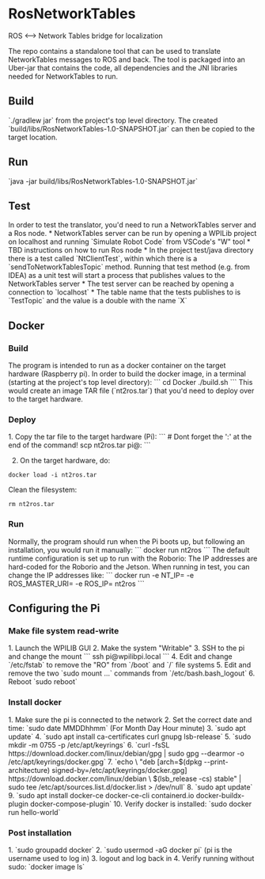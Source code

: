 # RosNetworkTables
ROS &lt;--> Network Tables bridge for localization 

The repo contains a standalone tool that can be used to translate NetworkTables messages to ROS and back.
The tool is packaged into an Uber-jar that contains the code, all dependencies and the JNI libraries needed 
for NetworkTables to run.
<H2> Build </H2>
`./gradlew jar` from the project's top level directory.
The created `build/libs/RosNetworkTables-1.0-SNAPSHOT.jar` can then be copied to the target location.
<H2>Run</H2>
`java -jar build/libs/RosNetworkTables-1.0-SNAPSHOT.jar`
<H2>Test</H2>
In order to test the translator, you'd need to run a NetworkTables server and a Ros node.
 * NetworkTables server can be run by opening a WPILib project on localhost and running 
`Simulate Robot Code` from VSCode's "W" tool
 * TBD instructions on how to run Ros node
 * In the project test/java directory there is a test called `NtClientTest`, within which there is a `sendToNetworkTablesTopic`
method. Running that test method (e.g. from IDEA) as a unit test will start a process that publishes values to the NetworkTables server
 * The test server can be reached by opening a connection to `localhost`
 * The table name that the tests publishes to is `TestTopic` and the value is a double with the name `X`

<H2>Docker</H2>
<H3>Build</H3>
The program is intended to run as a docker container on the target hardware (Raspberry pi).
In order to build the docker image, in a terminal (starting at the project's top level directory):
```
cd Docker
./build.sh
```
This would create an image TAR file (`nt2ros.tar`) that you'd need to deploy over to the target hardware.

<H3>Deploy</H3>
1. Copy the tar file to the target hardware (Pi):
```
# Dont forget the ':' at the end of the command!
scp nt2ros.tar pi@<Pi.IP.address>:
```

2. On the target hardware, do:
```
docker load -i nt2ros.tar
```
Clean the filesystem:
```
rm nt2ros.tar
```
<H3>Run</H3>
Normally, the program should run when the Pi boots up, but following an installation, you would run it manually:
```
docker run nt2ros
```
The default runtime configuration is set up to run with the Roborio: The IP addresses are hard-coded for the Roborio and the Jetson.
When running in test, you can change the IP addresses like:
```
docker run -e NT_IP=<ip.address> -e ROS_MASTER_URI=<ip.address> -e ROS_IP=<ip.address> nt2ros
```
<H2>Configuring the Pi</H2>
<H3>Make file system read-write</H3>
1. Launch the WPILIB GUI
2. Make the system "Writable"
3. SSH to the pi and change the mount
```
ssh pi@wpilibpi.local
```
4. Edit and change `/etc/fstab` to remove the "RO" from `/boot` and `/` file systems
5. Edit and remove the two `sudo mount ...` commands from `/etc/bash.bash_logout`
6. Reboot `sudo reboot`

<H3>Install docker</H3>
1. Make sure the pi is connected to the network
2. Set the correct date and time:
`sudo date MMDDhhmm`  (For Month Day Hour minute)
3. `sudo apt update`
4. `sudo apt install ca-certificates curl gnupg lsb-release`
5. `sudo mkdir -m 0755 -p /etc/apt/keyrings`
6. `curl -fsSL https://download.docker.com/linux/debian/gpg | sudo gpg --dearmor -o /etc/apt/keyrings/docker.gpg`
7. `echo \
   "deb [arch=$(dpkg --print-architecture) signed-by=/etc/apt/keyrings/docker.gpg] https://download.docker.com/linux/debian \
   $(lsb_release -cs) stable" | sudo tee /etc/apt/sources.list.d/docker.list > /dev/null`
8. `sudo apt update`   
9. `sudo apt install docker-ce docker-ce-cli containerd.io docker-buildx-plugin docker-compose-plugin`   
10. Verify docker is installed: `sudo docker run hello-world`

<H3>Post installation</H3>
1. `sudo groupadd docker`
2. `sudo usermod -aG docker pi` 
   (pi is the username used to log in)
3. logout and log back in
4. Verify running without sudo: `docker image ls`
